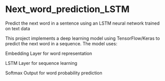 # Next_word_prediction_LSTM
Predict the next word in a sentence using an LSTM neural network trained on text data

This project implements a deep learning model using TensorFlow/Keras to predict the next word in a sequence. The model uses:

Embedding Layer for word representation

LSTM Layer for sequence learning

Softmax Output for word probability prediction
